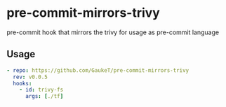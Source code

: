 # pre-commit-mirrors-trivy
pre-commit hook that mirrors the trivy for usage as pre-commit language

## Usage

```yaml
- repo: https://github.com/GaukeT/pre-commit-mirrors-trivy
  rev: v0.0.5
  hooks:
    - id: trivy-fs
      args: [./tf]
```
